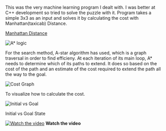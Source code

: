 This was the very machine learning program I dealt with. I was better at C++ development so tried to solve the puzzle with it. Program takes a simple 3x3 as an input and solves it by calculating the cost with Manhattan(taxicab) Distance.


[Manhattan Distance](https://en.wikipedia.org/wiki/Taxicab_geometry)


![A* logic](https://media.geeksforgeeks.org/wp-content/uploads/puzzle-1.jpg)

For the search method, A-star algorithm has used, which is a graph traversal in order to find efficieny. At each iteration of its main loop, A* needs to determine which of its paths to extend. It does so based on the cost of the path and an estimate of the cost required to extend the path all the way to the goal.


![Cost Graph](https://upload.wikimedia.org/wikipedia/commons/9/98/AstarExampleEn.gif)

To visualize how to calculate the cost.

![Initial vs Goal](https://www.cs.princeton.edu/courses/archive/spr18/cos226/assignments/8puzzle/4moves.png)

Initial vs Goal State

[![Watch the video](https://i.vimeocdn.com/video/831405690_1280x720.jpg)](https://vimeo.com/373321351)
**Watch the video**

